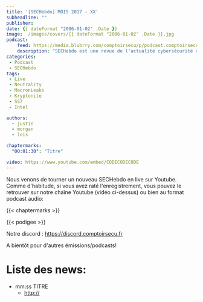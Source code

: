 ```yaml
---
title: '[SECHebdo] MOIS 2017 - XX'
subheadline: ""
publisher:
date: {{ dateFormat "2006-01-02" .Date }}
image:  /images/covers/{{ dateFormat "2006-01-02" .Date }}.jpg
podcast:
    feed: https://media.blubrry.com/comptoirsecu/p/podcast.comptoirsecu.fr/FILE.mp3
    description: "SECHebdo est une revue de l'actualité cybersécurité réalisé en live sur Youtube, généralement le mardi soir."
categories:
 - Podcast
 - SECHebdo
tags:
 - Live
 - Neutrality
 - MacronLeaks
 - Kryptonite
 - SS7
 - Intel

authors:
  - justin
  - morgan
  - lois

chaptermarks:
  "00:01:30": "Titre"

video: https://www.youtube.com/embed/CODECODECODE
---
```


Nous venons de tourner un nouveau SECHebdo en live sur Youtube. Comme d'habitude, si vous avez raté l'enregistrement, vous pouvez le retrouver sur notre chaîne Youtube (vidéo ci-dessus) ou bien au format podcast audio:

{{< chaptermarks >}}

{{< podigee >}}

Notre discord : <https://discord.comptoirsecu.fr>

A bientôt pour d'autres émissions/podcasts!

# Liste des news:

  * mm:ss TITRE
      * <http://>
